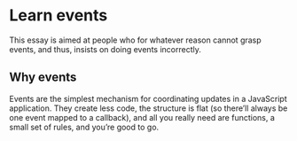 # Learn events

This essay is aimed at people who for whatever reason cannot grasp events, and thus, insists on doing events incorrectly.

## Why events

Events are the simplest mechanism for coordinating updates in a JavaScript application. They create less code, the structure is flat (so there’ll always be one event mapped to a callback), and all you really need are functions, a small set of rules, and you’re good to go.
